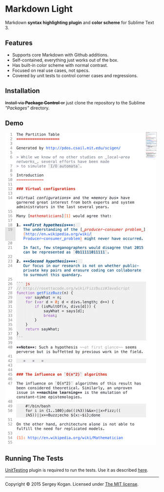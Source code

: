 Markdown Light
==============

Markdown **syntax highlighting plugin** and **color scheme** for Sublime Text 3.

Features
--------

- Supports core Markdown with Github additions.
- Self-contained, everything just works out of the box.
- Has built-in color scheme with normal contrast.
- Focused on real use cases, not specs.
- Covered by unit tests to control corner cases and regressions.

Installation
------------

~~Install via **Package Control** or~~ just clone the repository to the Sublime *"Packages"* directory.

Demo
----

![](demo/demo.png)

Running The Tests
-----------------

[UnitTesting][] plugin is required to run the tests. Use it as described [here][UnitTestingReadme].

[UnitTesting]: https://github.com/randy3k/UnitTesting
[UnitTestingReadme]: https://github.com/randy3k/UnitTesting-example/blob/master/README.md

---

Copyright &copy; 2015 Sergey Kogan.
Licensed under [The MIT license](LICENSE).

